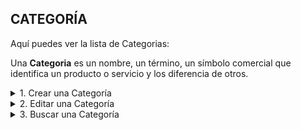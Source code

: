 ## **CATEGORÍA**

Aquí puedes ver la lista de Categorias:  

Una **Categoria** es un nombre, un término, un símbolo comercial que identifica un producto o servicio y los diferencia de otros.  

<details><summary class="text-primary">1. Crear una Categoría</summary>
        <p>1.1 En la esquina inferior derecha, haz clic en el <b>Boton + Rojo</b></p>
        <p>1.2 Digita el <b>Nombre</b> de la Categoría.</p>
        <p>1.3 Para finalizar haz clic en <b>Guardar</b></p>
</details>

<details><summary class="text-primary">2. Editar una Categoría</summary>
        <p>2.1 Haz clic derecho sobre la Categoría y selecciona la opción <b>Editar</b>.</p>
        <p>2.2 Edita en Nombre de la Categoría.</p>
        <p>2.3 Para Finalizar haz clic en el boton <b>Guardar</b>.</p>
</details>

<details><summary class="text-primary">3. Buscar una Categoría</summary>
        <p>3.1 Haz clic en el icono <b>Buscar</b> (Accesos Directos).</p>
        <p>3.2 Digita el Nombre por el que deseas filtrar las Categorias.</p>
        <p>3.3 Visualiza la información en la lista General de Categorias</b>.</p>
</details>